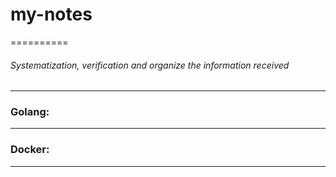 # my-notes
==========
###### Systematization, verification and organize the information received
-------------------------------------------------------------------

### Golang:
-------

### Docker:
-------

